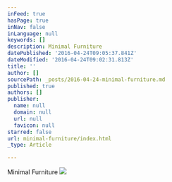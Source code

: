 ```yaml
---
inFeed: true
hasPage: true
inNav: false
inLanguage: null
keywords: []
description: Minimal Furniture
datePublished: '2016-04-24T09:05:37.841Z'
dateModified: '2016-04-24T09:02:31.813Z'
title: ''
author: []
sourcePath: _posts/2016-04-24-minimal-furniture.md
published: true
authors: []
publisher:
  name: null
  domain: null
  url: null
  favicon: null
starred: false
url: minimal-furniture/index.html
_type: Article

---
```

Minimal Furniture
![](https://the-grid-user-content.s3-us-west-2.amazonaws.com/b6ac145d-ffc9-4513-a199-f456206cea92.jpg)